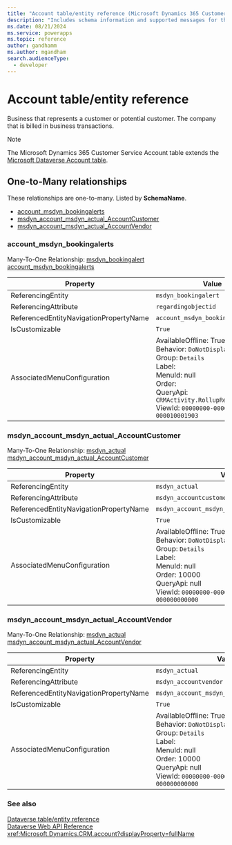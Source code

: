 ```yaml
---
title: "Account table/entity reference (Microsoft Dynamics 365 Customer Service)"
description: "Includes schema information and supported messages for the Account table/entity with Microsoft Dynamics 365 Customer Service."
ms.date: 08/21/2024
ms.service: powerapps
ms.topic: reference
author: gandhamm
ms.author: mgandham
search.audienceType: 
  - developer
---
```


# Account table/entity reference

Business that represents a customer or potential customer. The company that is billed in business transactions.

> [!NOTE]
> The Microsoft Dynamics 365 Customer Service Account table extends the [Microsoft Dataverse Account table](/power-apps/developer/data-platform/reference/entities/account).




## One-to-Many relationships

These relationships are one-to-many. Listed by **SchemaName**.

- [account_msdyn_bookingalerts](#BKMK_account_msdyn_bookingalerts)
- [msdyn_account_msdyn_actual_AccountCustomer](#BKMK_msdyn_account_msdyn_actual_AccountCustomer)
- [msdyn_account_msdyn_actual_AccountVendor](#BKMK_msdyn_account_msdyn_actual_AccountVendor)

### <a name="BKMK_account_msdyn_bookingalerts"></a> account_msdyn_bookingalerts

Many-To-One Relationship: [msdyn_bookingalert account_msdyn_bookingalerts](msdyn_bookingalert.md#BKMK_account_msdyn_bookingalerts)

|Property|Value|
|---|---|
|ReferencingEntity|`msdyn_bookingalert`|
|ReferencingAttribute|`regardingobjectid`|
|ReferencedEntityNavigationPropertyName|`account_msdyn_bookingalerts`|
|IsCustomizable|`True`|
|AssociatedMenuConfiguration|AvailableOffline: True<br />Behavior: `DoNotDisplay`<br />Group: `Details`<br />Label: <br />MenuId: null<br />Order: <br />QueryApi: `CRMActivity.RollupRelatedByParty`<br />ViewId: `00000000-0000-0000-00aa-000010001903`|

### <a name="BKMK_msdyn_account_msdyn_actual_AccountCustomer"></a> msdyn_account_msdyn_actual_AccountCustomer

Many-To-One Relationship: [msdyn_actual msdyn_account_msdyn_actual_AccountCustomer](msdyn_actual.md#BKMK_msdyn_account_msdyn_actual_AccountCustomer)

|Property|Value|
|---|---|
|ReferencingEntity|`msdyn_actual`|
|ReferencingAttribute|`msdyn_accountcustomer`|
|ReferencedEntityNavigationPropertyName|`msdyn_account_msdyn_actual_AccountCustomer`|
|IsCustomizable|`True`|
|AssociatedMenuConfiguration|AvailableOffline: True<br />Behavior: `DoNotDisplay`<br />Group: `Details`<br />Label: <br />MenuId: null<br />Order: 10000<br />QueryApi: null<br />ViewId: `00000000-0000-0000-0000-000000000000`|

### <a name="BKMK_msdyn_account_msdyn_actual_AccountVendor"></a> msdyn_account_msdyn_actual_AccountVendor

Many-To-One Relationship: [msdyn_actual msdyn_account_msdyn_actual_AccountVendor](msdyn_actual.md#BKMK_msdyn_account_msdyn_actual_AccountVendor)

|Property|Value|
|---|---|
|ReferencingEntity|`msdyn_actual`|
|ReferencingAttribute|`msdyn_accountvendor`|
|ReferencedEntityNavigationPropertyName|`msdyn_account_msdyn_actual_AccountVendor`|
|IsCustomizable|`True`|
|AssociatedMenuConfiguration|AvailableOffline: True<br />Behavior: `DoNotDisplay`<br />Group: `Details`<br />Label: <br />MenuId: null<br />Order: 10000<br />QueryApi: null<br />ViewId: `00000000-0000-0000-0000-000000000000`|



### See also

[Dataverse table/entity reference](../about-entity-reference.md)  
[Dataverse Web API Reference](/power-apps/developer/data-platform/webapi/reference/about)   
<xref:Microsoft.Dynamics.CRM.account?displayProperty=fullName>
